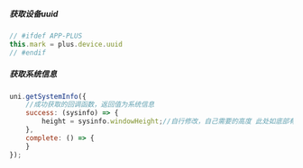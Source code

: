 ##### 获取设备uuid

```javascript
// #ifdef APP-PLUS
this.mark = plus.device.uuid
// #endif
```

##### 获取系统信息

```javascript
uni.getSystemInfo({
    //成功获取的回调函数，返回值为系统信息
    success: (sysinfo) => {
        height = sysinfo.windowHeight;//自行修改，自己需要的高度 此处如底部有其他内容，可以直接---(-50)这种
    },
    complete: () => {
    }
});
```

